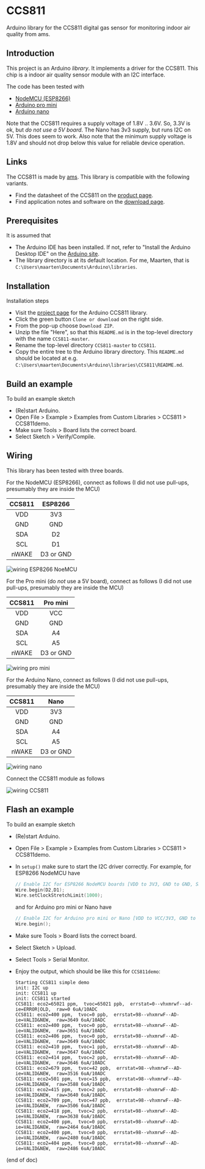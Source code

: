 # CCS811
Arduino library for the CCS811 digital gas sensor for monitoring indoor air quality from ams.

## Introduction
This project is an Arduino *library*. It implements a driver for the CCS811.
This chip is a indoor air quality sensor module with an I2C interface.

The code has been tested with
 - [NodeMCU (ESP8266)](https://www.aliexpress.com/item/NodeMCU-V3-Lua-WIFI-module-integration-of-ESP8266-extra-memory-32M-flash-USB-serial-CP2102/32779738528.html)
 - [Arduino pro mini](https://www.aliexpress.com/item/ProMini-ATmega328P-3-3V-Compatible-for-Arduino-Pro-Mini/32525927539.html)
 - [Arduino nano](https://www.aliexpress.com/item/Nano-CH340-ATmega328P-MicroUSB-Compatible-for-Arduino-Nano-V3/32572612009.html)

Note that the CCS811 requires a supply voltage of 1.8V .. 3.6V.
So, 3.3V is ok, but *do not use a 5V board*.
The Nano has 3v3 supply, but runs I2C on 5V. This does seem to work.
Also note that the minimum supply voltage is 1.8V and should not drop below this value for reliable device operation.

## Links
The CCS811 is made by [ams](http://www.ams.com). This library is compatible with the following variants.
 - Find the datasheet of the CCS811 on the
   [product page](http://ams.com/eng/Products/Environmental-Sensors/Air-Quality-Sensors/CCS811).
 - Find application notes and software on the
   [download page](https://download.ams.com/ENVIRONMENTAL-SENSORS/CCS811).

## Prerequisites
It is assumed that
 - The Arduino IDE has been installed.
   If not, refer to "Install the Arduino Desktop IDE" on the
   [Arduino site](https://www.arduino.cc/en/Guide/HomePage).
 - The library directory is at its default location.
   For me, Maarten, that is `C:\Users\maarten\Documents\Arduino\libraries`.

## Installation
Installation steps
 - Visit the [project page](https://github.com/maarten-pennings/CCS811) for the Arduino CCS811 library.
 - Click the green button `Clone or download` on the right side.
 - From the pop-up choose `Download ZIP`.
 - Unzip the file "Here", so that this `README.md` is in the top-level directory
   with the name `CCS811-master`.
 - Rename the top-level directory `CCS811-master` to `CCS811`.
 - Copy the entire tree to the Arduino library directory.
   This `README.md` should be located at e.g.
   `C:\Users\maarten\Documents\Arduino\libraries\CCS811\README.md`.

## Build an example
To build an example sketch
 - (Re)start Arduino.
 - Open File > Example > Examples from Custom Libraries > CCS811 > CCS811demo.
 - Make sure Tools > Board lists the correct board.
 - Select Sketch > Verify/Compile.

## Wiring
This library has been tested with three boards.

For the NodeMCU (ESP8266), connect as follows (I did not use pull-ups, presumably they are inside the MCU)

| CCS811  |  ESP8266  |
|:-------:|:---------:|
|   VDD   |    3V3    |
|   GND   |    GND    |
|   SDA   |    D2     |
|   SCL   |    D1     |
| nWAKE   | D3 or GND |

![wiring ESP8266 NoeMCU](wire-esp.jpg)

For the Pro mini (do *not* use a 5V board), connect as follows  (I did not use pull-ups, presumably they are inside the MCU)

| CCS811  |  Pro mini |
|:-------:|:---------:|
|   VDD   |    VCC    |
|   GND   |    GND    |
|   SDA   |     A4    |
|   SCL   |     A5    |
| nWAKE   | D3 or GND |

![wiring pro mini](wire-promini.jpg)

For the Arduino Nano, connect as follows  (I did not use pull-ups, presumably they are inside the MCU)

| CCS811  |    Nano   |
|:-------:|:---------:|
|   VDD   |    3V3    |
|   GND   |    GND    |
|   SDA   |     A4    |
|   SCL   |     A5    |
| nWAKE   | D3 or GND |

![wiring nano](wire-nanov3.jpg)

Connect the CCS811 module as follows

![wiring CCS811](wire-ccs811.jpg)


## Flash an example
To build an example sketch
 - (Re)start Arduino.
 - Open File > Example > Examples from Custom Libraries > CCS811 > CCS811demo.
 - In `setup()` make sure to start the I2C driver correctly.
   For example, for ESP8266 NodeMCU have
     ```C++
     // Enable I2C for ESP8266 NodeMCU boards [VDD to 3V3, GND to GND, SDA to D2, SCL to D1]
     Wire.begin(D2,D1); 
     Wire.setClockStretchLimit(1000); 
     ```
   and for Arduino pro mini or Nano have
     ```C++
     // Enable I2C for Arduino pro mini or Nano [VDD to VCC/3V3, GND to GND, SDA to A4, SCL to A5]
     Wire.begin(); 
     ```
 - Make sure Tools > Board lists the correct board.
 - Select Sketch > Upload.
 - Select Tools > Serial Monitor.
 - Enjoy the output, which should be like this for `CCS811demo`:

     ```Text
     Starting CCS811 simple demo
     init: I2C up
     init: CCS811 up
     init: CCS811 started
     CCS811: eco2=65021 ppm,  tvoc=65021 ppb,  errstat=0--vhxmrwf--ad-ie=ERROR|OLD,  raw=0 6uA/10ADC
     CCS811: eco2=400 ppm,  tvoc=0 ppb,  errstat=98--vhxmrwF--AD-ie=VALID&NEW,  raw=3649 6uA/10ADC
     CCS811: eco2=400 ppm,  tvoc=0 ppb,  errstat=98--vhxmrwF--AD-ie=VALID&NEW,  raw=3651 6uA/10ADC
     CCS811: eco2=406 ppm,  tvoc=0 ppb,  errstat=98--vhxmrwF--AD-ie=VALID&NEW,  raw=3649 6uA/10ADC
     CCS811: eco2=410 ppm,  tvoc=1 ppb,  errstat=98--vhxmrwF--AD-ie=VALID&NEW,  raw=3647 6uA/10ADC
     CCS811: eco2=414 ppm,  tvoc=2 ppb,  errstat=98--vhxmrwF--AD-ie=VALID&NEW,  raw=3646 6uA/10ADC
     CCS811: eco2=679 ppm,  tvoc=42 ppb,  errstat=98--vhxmrwF--AD-ie=VALID&NEW,  raw=3516 6uA/10ADC
     CCS811: eco2=501 ppm,  tvoc=15 ppb,  errstat=98--vhxmrwF--AD-ie=VALID&NEW,  raw=3588 6uA/10ADC
     CCS811: eco2=415 ppm,  tvoc=2 ppb,  errstat=98--vhxmrwF--AD-ie=VALID&NEW,  raw=3640 6uA/10ADC
     CCS811: eco2=709 ppm,  tvoc=47 ppb,  errstat=98--vhxmrwF--AD-ie=VALID&NEW,  raw=3506 6uA/10ADC
     CCS811: eco2=418 ppm,  tvoc=2 ppb,  errstat=98--vhxmrwF--AD-ie=VALID&NEW,  raw=3638 6uA/10ADC
     CCS811: eco2=400 ppm,  tvoc=0 ppb,  errstat=98--vhxmrwF--AD-ie=VALID&NEW,  raw=2464 6uA/10ADC
     CCS811: eco2=400 ppm,  tvoc=0 ppb,  errstat=98--vhxmrwF--AD-ie=VALID&NEW,  raw=2480 6uA/10ADC
     CCS811: eco2=404 ppm,  tvoc=0 ppb,  errstat=98--vhxmrwF--AD-ie=VALID&NEW,  raw=2486 6uA/10ADC
     ```

(end of doc)
